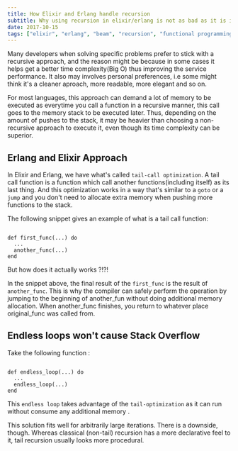 ```yaml
---
title: How Elixir and Erlang handle recursion
subtitle: Why using recursion in elixir/erlang is not as bad as it is in most OO languages(in most cases)?
date: 2017-10-15
tags: ["elixir", "erlang", "beam", "recursion", "functional programming", "erlang vm", "memory management", "performance", "scalability"]
---
```


Many developers when solving specific problems prefer to stick with a recursive approach, and the reason might be because in some cases it helps get a better time complexity(Big O) thus improving the service performance. It also may involves personal preferences, i.e some might think it's a cleaner aproach, more readable, more elegant and so on.

For most languages, this approach can demand a lot of memory to be executed as everytime you call a function in a recursive manner, this call goes to the memory stack to be executed later. Thus, depending on the amount of pushes to the stack, it may be heavier than choosing a non-recursive approach to execute it, even though its time complexity can be superior.

## Erlang and Elixir Approach


In Elixir and Erlang, we have what's called `tail-call optimization`. A tail call function is a function which call another functions(including itself) as its last thing. And this optimization works in a way that's similar to a `goto` or a `jump` and you don't need to allocate extra memory when pushing more functions to the stack.

The following snippet gives an example of what is a tail call function:

```

def first_func(...) do
  ...
  another_func(...)
end

```

But how does it actually works ?!?!

In the snippet above, the final result of the `first_func` is the result of `another_func`. This is why the compiler can safely perform the operation by jumping to the beginning of another_fun without doing additional memory allocation. When another_func finishes, you return to whatever place original_func was called from.

## Endless loops won't cause Stack Overflow

Take the following function :

```

def endless_loop(...) do
  ...
  endless_loop(...)
end

```

This `endless loop` takes advantage of the `tail-optimization` as it can run without consume any additional memory .

This solution fits well for arbitrarily large iterations. There is a downside, though. Whereas classical (non-tail) recursion has a more declarative feel to it, tail recursion usually looks more procedural.